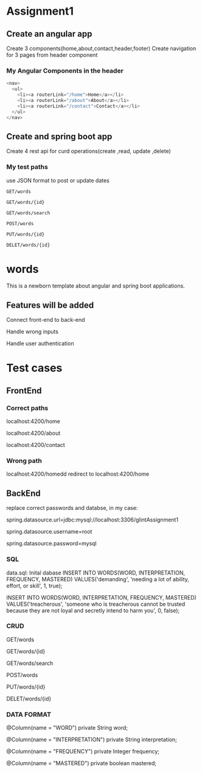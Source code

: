 # Assignment1
## Create an angular app
Create 3 components(home,about,contact,header,footer)
Create navigation for 3 pages from header component
### My Angular Components in the header
```js
<nav>
  <ul>
    <li><a routerLink="/home">Home</a></li>
    <li><a routerLink="/about">About</a></li>
    <li><a routerLink="/contact">Contact</a></li>
  </ul>
</nav>
```

## Create and spring boot app
Create 4 rest api for curd operations(create ,read, update ,delete)
### My test paths
use JSON format to post or update dates
```text
GET/words

GET/words/{id}

GET/words/search

POST/words

PUT/words/{id}

DELET/words/{id}
```
# words
This is a newborn template about angular and spring boot applications.
## Features will be added

Connect front-end to back-end

Handle wrong inputs

Handle user authentication

# Test cases
## FrontEnd
### Correct paths
localhost:4200/home

localhost:4200/about

localhost:4200/contact

### Wrong path
localhost:4200/homedd redirect to localhost:4200/home

## BackEnd
replace correct passwords and databse, in my case:

spring.datasource.url=jdbc:mysql://localhost:3306/glintAssignment1

spring.datasource.username=root

spring.datasource.password=mysql

### SQL
data.sql: Inital dabase 
INSERT INTO WORDS(WORD, INTERPRETATION, FREQUENCY, MASTERED) VALUES('demanding', 'needing a lot of ability, effort, or skill', 1, true);

INSERT INTO WORDS(WORD, INTERPRETATION, FREQUENCY, MASTERED) VALUES('treacherous', 'someone who is treacherous cannot be trusted because they are not loyal and secretly intend to harm you', 0, false);

### CRUD
GET/words

GET/words/{id}

GET/words/search

POST/words

PUT/words/{id}

DELET/words/{id}

### DATA FORMAT
@Column(name = "WORD")
private String word;

@Column(name = "INTERPRETATION")
private String interpretation;

@Column(name = "FREQUENCY")
private Integer frequency;

@Column(name = "MASTERED")
private boolean mastered;

